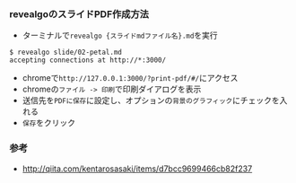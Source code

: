 ### revealgoのスライドPDF作成方法

- ターミナルで`revealgo {スライドmdファイル名}.md`を実行
```
$ revealgo slide/02-petal.md     
accepting connections at http://*:3000/
```
- chromeで`http://127.0.0.1:3000/?print-pdf/#/`にアクセス
- chromeの`ファイル -> 印刷`で印刷ダイアログを表示
- 送信先を`PDFに保存`に設定し、オプションの`背景のグラフィック`にチェックを入れる
- `保存`をクリック

### 参考
- http://qiita.com/kentarosasaki/items/d7bcc9699466cb82f237
